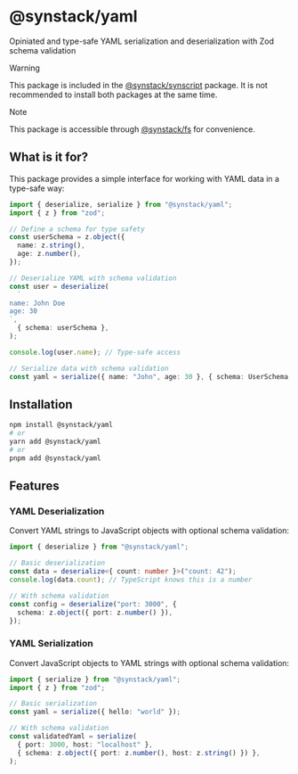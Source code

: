 # @synstack/yaml

Opiniated and type-safe YAML serialization and deserialization with Zod schema validation

> [!WARNING]
> This package is included in the [@synstack/synscript](../synscript/README.md) package. It is not recommended to install both packages at the same time.

> [!NOTE]
> This package is accessible through [@synstack/fs](../fs/README.md) for convenience.

## What is it for?

This package provides a simple interface for working with YAML data in a type-safe way:

```typescript
import { deserialize, serialize } from "@synstack/yaml";
import { z } from "zod";

// Define a schema for type safety
const userSchema = z.object({
  name: z.string(),
  age: z.number(),
});

// Deserialize YAML with schema validation
const user = deserialize(
  `
name: John Doe
age: 30
`,
  { schema: userSchema },
);

console.log(user.name); // Type-safe access

// Serialize data with schema validation
const yaml = serialize({ name: "John", age: 30 }, { schema: UserSchema });
```

## Installation

```bash
npm install @synstack/yaml
# or
yarn add @synstack/yaml
# or
pnpm add @synstack/yaml
```

## Features

### YAML Deserialization

Convert YAML strings to JavaScript objects with optional schema validation:

```typescript
import { deserialize } from "@synstack/yaml";

// Basic deserialization
const data = deserialize<{ count: number }>("count: 42");
console.log(data.count); // TypeScript knows this is a number

// With schema validation
const config = deserialize("port: 3000", {
  schema: z.object({ port: z.number() }),
});
```

### YAML Serialization

Convert JavaScript objects to YAML strings with optional schema validation:

```typescript
import { serialize } from "@synstack/yaml";
import { z } from "zod";

// Basic serialization
const yaml = serialize({ hello: "world" });

// With schema validation
const validatedYaml = serialize(
  { port: 3000, host: "localhost" },
  { schema: z.object({ port: z.number(), host: z.string() }) },
);
```
